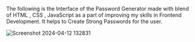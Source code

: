 The following is the Interface of the Password Generator made with blend of HTML , CSS , JavaScript as a part of improving my skills in Frontend Development. 
It helps to Create Strong Passwords for the user.

![Screenshot 2024-04-12 132831](https://github.com/Rishab-kumar-026/Password-Generator-/assets/163623411/a2015a9c-7b1a-4604-b141-e92b640b84ef)
